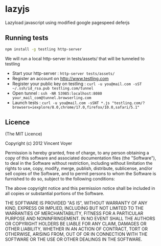 lazyjs
======

Lazyload javascript using modified google pagespeed deferjs


## Running tests

```bash
npm install -g testling http-server
```

We will run a local http-server in tests/assets/ that will be tunneled to testling

* Start your http-server : `http-server tests/assets/`
* Register an account on http://www.testling.com
* Register your public key on testling : `curl -u you@mail.com -sST ~/.ssh/id_rsa.pub testling.com/tunnel`
* Open tunnel : `ssh -NR 53985:localhost:8080 your_mail_com@tunnel.browserling.com`
* Launch tests : `curl -u you@mail.com -sSNT *.js "testling.com/?browsers=iexplore/8.0,chrome/17.0,firefox/10.0,safari/5.1"`

## Licence

(The MIT Licence)

Copyright (c) 2012 Vincent Voyer

Permission is hereby granted, free of charge, to any person obtaining
a copy of this software and associated documentation files (the
"Software"), to deal in the Software without restriction, including
without limitation the rights to use, copy, modify, merge, publish,
distribute, sublicense, and/or sell copies of the Software, and to
permit persons to whom the Software is furnished to do so, subject to
the following conditions:

The above copyright notice and this permission notice shall be
included in all copies or substantial portions of the Software.

THE SOFTWARE IS PROVIDED "AS IS", WITHOUT WARRANTY OF ANY KIND,
EXPRESS OR IMPLIED, INCLUDING BUT NOT LIMITED TO THE WARRANTIES OF
MERCHANTABILITY, FITNESS FOR A PARTICULAR PURPOSE AND
NONINFRINGEMENT. IN NO EVENT SHALL THE AUTHORS OR COPYRIGHT HOLDERS BE
LIABLE FOR ANY CLAIM, DAMAGES OR OTHER LIABILITY, WHETHER IN AN ACTION
OF CONTRACT, TORT OR OTHERWISE, ARISING FROM, OUT OF OR IN CONNECTION
WITH THE SOFTWARE OR THE USE OR OTHER DEALINGS IN THE SOFTWARE.
